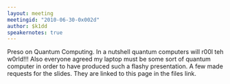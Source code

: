 ```yaml
---
layout: meeting
meetingid: "2010-06-30-0x002d"
author: $k1dd
speakernotes: true
---
```


Preso on Quantum Computing. In a nutshell quantum computers will r00l
teh w0rld!!! Also everyone agreed my laptop must be some sort of quantum
computer in order to have produced such a flashy presentation. A few
made requests for the slides. They are linked to this page in the files
link.

